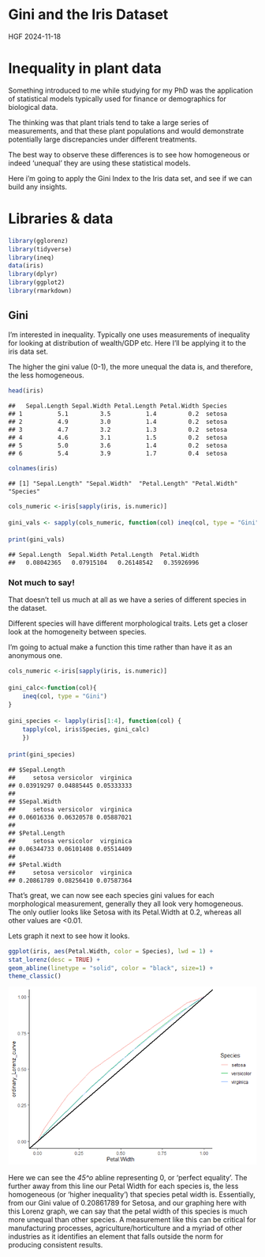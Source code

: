 Gini and the Iris Dataset
================
HGF
2024-11-18

# Inequality in plant data

Something introduced to me while studying for my PhD was the application
of statistical models typically used for finance or demographics for
biological data.

The thinking was that plant trials tend to take a large series of
measurements, and that these plant populations and would demonstrate
potentially large discrepancies under different treatments.

The best way to observe these differences is to see how homogeneous or
indeed ‘unequal’ they are using these statistical models.

Here i’m going to apply the Gini Index to the Iris data set, and see if
we can build any insights.

# Libraries & data

``` r
library(gglorenz)
library(tidyverse)
library(ineq)
data(iris)
library(dplyr)
library(ggplot2)
library(rmarkdown)
```

## Gini

I’m interested in inequality. Typically one uses measurements of
inequality for looking at distribution of wealth/GDP etc. Here I’ll be
applying it to the iris data set.

The higher the gini value (0-1), the more unequal the data is, and
therefore, the less homogeneous.

``` r
head(iris)
```

    ##   Sepal.Length Sepal.Width Petal.Length Petal.Width Species
    ## 1          5.1         3.5          1.4         0.2  setosa
    ## 2          4.9         3.0          1.4         0.2  setosa
    ## 3          4.7         3.2          1.3         0.2  setosa
    ## 4          4.6         3.1          1.5         0.2  setosa
    ## 5          5.0         3.6          1.4         0.2  setosa
    ## 6          5.4         3.9          1.7         0.4  setosa

``` r
colnames(iris)
```

    ## [1] "Sepal.Length" "Sepal.Width"  "Petal.Length" "Petal.Width"  "Species"

``` r
cols_numeric <-iris[sapply(iris, is.numeric)]

gini_vals <- sapply(cols_numeric, function(col) ineq(col, type = "Gini"))

print(gini_vals)
```

    ## Sepal.Length  Sepal.Width Petal.Length  Petal.Width 
    ##   0.08042365   0.07915104   0.26148542   0.35926996

### Not much to say!

That doesn’t tell us much at all as we have a series of different
species in the dataset.

Different species will have different morphological traits. Lets get a
closer look at the homogeneity between species.

I’m going to actual make a function this time rather than have it as an
anonymous one.

``` r
cols_numeric <-iris[sapply(iris, is.numeric)]

gini_calc<-function(col){
    ineq(col, type = "Gini")
}

gini_species <- lapply(iris[1:4], function(col) {
    tapply(col, iris$Species, gini_calc)
    })

print(gini_species)
```

    ## $Sepal.Length
    ##     setosa versicolor  virginica 
    ## 0.03919297 0.04885445 0.05333333 
    ## 
    ## $Sepal.Width
    ##     setosa versicolor  virginica 
    ## 0.06016336 0.06320578 0.05887021 
    ## 
    ## $Petal.Length
    ##     setosa versicolor  virginica 
    ## 0.06344733 0.06101408 0.05514409 
    ## 
    ## $Petal.Width
    ##     setosa versicolor  virginica 
    ## 0.20861789 0.08256410 0.07587364

That’s great, we can now see each species gini values for each
morphological measurement, generally they all look very homogeneous. The
only outlier looks like Setosa with its Petal.Width at 0.2, whereas all
other values are \<0.01.

Lets graph it next to see how it looks.

``` r
ggplot(iris, aes(Petal.Width, color = Species), lwd = 1) +
stat_lorenz(desc = TRUE) +
geom_abline(linetype = "solid", color = "black", size=1) +
theme_classic()
```

![](gini_rstudio_files/figure-gfm/unnamed-chunk-4-1.png)<!-- -->

Here we can see the *45^o* abline representing 0, or ‘perfect equality’.
The further away from this line our Petal Width for each species is, the
less homogeneous (or ‘higher inequality’) that species petal width is.
Essentially, from our Gini value of 0.20861789 for Setosa, and our
graphing here with this Lorenz graph, we can say that the petal width of
this species is much more unequal than other species. A measurement like
this can be critical for manufacturing processes,
agriculture/horticulture and a myriad of other industries as it
identifies an element that falls outside the norm for producing
consistent results.
